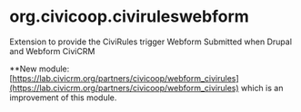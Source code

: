 # org.civicoop.civiruleswebform
Extension to provide the CiviRules trigger Webform Submitted when Drupal and Webform CiviCRM

**New module: [https://lab.civicrm.org/partners/civicoop/webform_civirules](https://lab.civicrm.org/partners/civicoop/webform_civirules) which is an improvement of this module.

